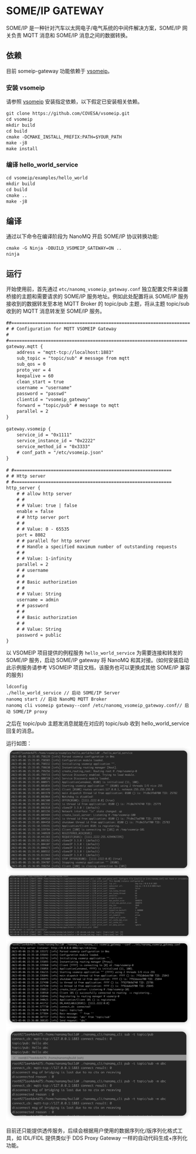# SOME/IP GATEWAY

SOME/IP 是一种针对汽车以太网电子/电气系统的中间件解决方案，SOME/IP 网关负责 MQTT 消息和 SOME/IP 消息之间的数据转换。

## 依赖

目前 someip-gateway 功能依赖于 [vsomeip](https://github.com/COVESA/vsomeip)。

### 安装 vsomeip
请参照 [vsomeip](https://github.com/COVESA/vsomeip) 安装指定依赖，以下假定已安装相关依赖。

```shell
git clone https://github.com/COVESA/vsomeip.git
cd vsomeip
mkdir build
cd build
cmake -DCMAKE_INSTALL_PREFIX:PATH=$YOUR_PATH
make -j8
make install
```

### 编译 hello_world_service

```shell
cd vsomeip/examples/hello_world
mkdir build
cd build
cmake ..
make -j8
```

## 编译

通过以下命令在编译阶段为 NanoMQ 开启 SOME/IP 协议转换功能:

```shell
cmake -G Ninja -DBUILD_VSOMEIP_GATEWAY=ON ..
ninja
```

## 运行
开始使用前，首先通过 `etc/nanomq_vsomeip_gateway.conf` 独立配置文件来设置桥接的主题和需要请求的 SOME/IP 服务地址。例如此处配置将从 SOME/IP 服务接收到的数据转发至本地 MQTT Broker 的 topic/pub 主题，将从主题 topic/sub 收到的 MQTT 消息转发至 SOME/IP 服务。

```apacheconf
##====================================================================
# # Configuration for MQTT VSOMEIP Gateway
# #====================================================================
gateway.mqtt {
    address = "mqtt-tcp://localhost:1883"
    sub_topic = "topic/sub" # message from mqtt
    sub_qos = 0
    proto_ver = 4
    keepalive = 60
    clean_start = true
    username = "username"
    password = "passwd"
    clientid = "vsomeip_gateway"
    forward = "topic/pub" # message to mqtt
    parallel = 2
}

gateway.vsomeip {
    service_id = "0x1111"
    service_instance_id = "0x2222"
    service_method_id = "0x3333"
    # conf_path = "/etc/vsomeip.json"
}

# #============================================================
# # Http server
# #============================================================
http_server {
	# # allow http server
	# #
	# # Value: true | false
	enable = false
	# # http server port
	# #
	# # Value: 0 - 65535
	port = 8082
	# # parallel for http server
	# # Handle a specified maximum number of outstanding requests
	# #
	# # Value: 1-infinity
	parallel = 2
	# # username
	# #
    # # Basic authorization
    # #
	# # Value: String
	username = admin
	# # password
	# #
    # # Basic authorization
    # #
	# # Value: String
	password = public
}

```

以 VSOMEIP 项目提供的例程服务 `hello_world_service` 为需要连接和转发的 SOME/IP 服务，启动
SOME/IP gateway 将 NanoMQ 和其对接。(如何安装启动此示例服务请参考 VSOMEIP 项目文档，该服务也可以更换成其他 SOME/IP 兼容的服务)

``` shell
ldconfig
./hello_world_service // 启动 SOME/IP Server
nanomq start // 启动 NanoMQ MQTT Broker
nanomq cli vsomeip gateway--conf /etc/nanomq_vsomeip_gateway.conf// 启动 SOME/IP proxy
```
之后在 topic/pub 主题发消息就能在对应的 topic/sub 收到 hello_world_service 回复的消息。

运行如图：
![img](./assets/hello_service.png)
![img](./assets/nanomq_someip_gateway.png)
![img](./assets/someip_gateway.png)
![img](./assets/pub_sub.png)

目前还只能提供透传服务，后续会根据用户使用的数据序列化/版序列化格式工具，如 IDL/FIDL 提供类似于 DDS Proxy Gateway 一样的自动代码生成+序列化功能。
